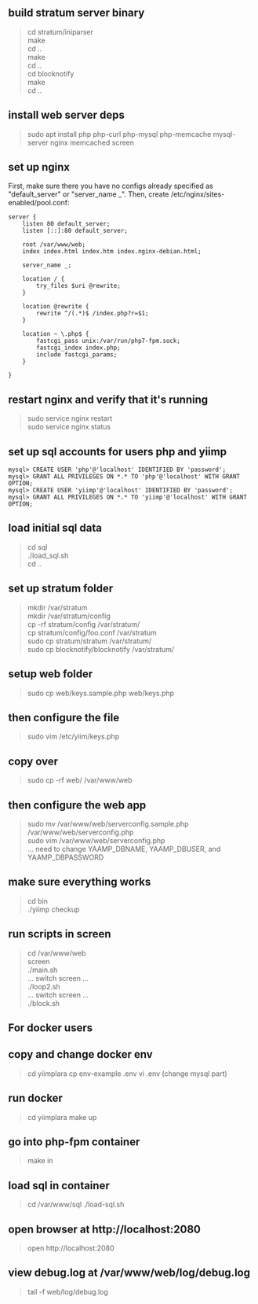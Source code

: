 build stratum server binary
---
> cd stratum/iniparser  
> make  
> cd ..  
> make  
> cd ..  
> cd blocknotify  
> make  
> cd ..  

install web server deps
---
> sudo apt install php php-curl php-mysql php-memcache mysql-server nginx memcached screen

set up nginx
---
First, make sure there you have no configs already specified as "default_server" or "server_name _".
Then, create /etc/nginx/sites-enabled/pool.conf:

	server {
		listen 80 default_server;
		listen [::]:80 default_server;

		root /var/www/web;
		index index.html index.htm index.nginx-debian.html;

		server_name _;

		location / {
		    try_files $uri @rewrite;
		}

		location @rewrite {
		    rewrite ^/(.*)$ /index.php?r=$1;
		}

		location ~ \.php$ {
		    fastcgi_pass unix:/var/run/php7-fpm.sock;
		    fastcgi_index index.php;
		    include fastcgi_params;
		}

	}

restart nginx and verify that it's running
---
> sudo service nginx restart  
> sudo service nginx status  

set up sql accounts for users php and yiimp
---
	mysql> CREATE USER 'php'@'localhost' IDENTIFIED BY 'password';
	mysql> GRANT ALL PRIVILEGES ON *.* TO 'php'@'localhost' WITH GRANT OPTION;
	mysql> CREATE USER 'yiimp'@'localhost' IDENTIFIED BY 'password';
	mysql> GRANT ALL PRIVILEGES ON *.* TO 'yiimp'@'localhost' WITH GRANT OPTION;

load initial sql data
---
> cd sql  
> ./load_sql.sh  
> cd ..  

set up stratum folder
---
> mkdir /var/stratum  
> mkdir /var/stratum/config  
> cp -rf stratum/config /var/stratum/  
> cp stratum/config/foo.conf /var/stratum  
> sudo cp stratum/stratum /var/stratum/  
> sudo cp blocknotify/blocknotify /var/stratum/  

setup web folder
---
> sudo cp web/keys.sample.php web/keys.php  

then configure the file
---
> sudo vim /etc/yiim/keys.php

copy over
---
> sudo cp -rf web/ /var/www/web

then configure the web app
---
> sudo mv /var/www/web/serverconfig.sample.php /var/www/web/serverconfig.php  
> sudo vim /var/www/web/serverconfig.php  
> ... need to change YAAMP_DBNAME, YAAMP_DBUSER, and YAAMP_DBPASSWORD  

make sure everything works
---
> cd bin  
> ./yiimp checkup  

run scripts in screen
---
> cd /var/www/web  
> screen  
> ./main.sh  
> ... switch screen ...  
> ./loop2.sh  
> ... switch screen ...  
> ./block.sh  

## For docker users

copy and change docker env
---
> cd yiimplara
> cp env-example .env
> vi .env (change mysql part)

run docker
---
> cd yiimplara
> make up

go into php-fpm container
---
> make in

load sql in container
---
> cd /var/www/sql
> ./load-sql.sh

open browser at http://localhost:2080
---
> open http://localhost:2080

view debug.log at /var/www/web/log/debug.log
---
> tail -f web/log/debug.log
